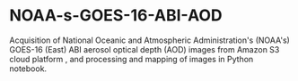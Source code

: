 # NOAA-s-GOES-16-ABI-AOD
Acquisition of National Oceanic and Atmospheric Administration's (NOAA's) GOES-16 (East) ABI aerosol optical depth (AOD) images from Amazon S3 cloud platform , and  processing and mapping of images in Python notebook.
